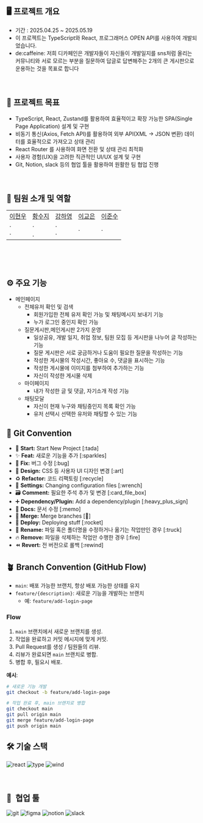 
## 🖥️ 프로젝트 개요
- 기간 : 2025.04.25 ~ 2025.05.19
- 이 프로젝트는 TypeScript와 React, 프로그래머스 OPEN API를 사용하여 개발되었습니다.
- de:caffeine: 저희 디카페인은 개발자들이 자신들이 개발일지를 sns처럼 올리는 커뮤니티와 서로 모르는 부분을 질문하여 답글로 답변해주는 2개의 큰 게시판으로 운용하는 것을 목표로 합니다
<br><br><br>

## 🎯 프로젝트 목표
- TypeScript, React, Zustand를 활용하여 효율적이고 확장 가능한 SPA(Single Page Application) 설계 및 구현
- 비동기 통신(Axios, Fetch API)를 활용하여 외부 API(XML → JSON 변환) 데이터를 효율적으로 가져오고 상태 관리
- React Router 를 사용하여 화면 전환 및 상태 관리 최적화
- 사용자 경험(UX)을 고려한 직관적인 UI/UX 설계 및 구현
- Git, Notion, slack 등의 협업 툴을 활용하여 원활한 팀 협업 진행
<br><br><br>

## 👥 팀원 소개 및 역할
<center>
<table>
  <tbody>
    <tr>
    </tr>
    <center>
    <tr>
      <td><a href="https://github.com/manto123123123">이현우</a></td>
      <td><a href="https://github.com/ssujissuji">황수지</a></td> 
      <td><a href="https://github.com/Hayoung0708">강하영</a></td>
      <td><a href="https://github.com/kyoeun01">이교은</a></td>
      <td><a href="https://github.com/dlakrp123">이준수</a></td>
    </tr>
      <tr>
      <td><a>· <br>· </a></td>
      <td><a>· <br>. </a></td>
      <td><a>· <br>·</a></td>
      <td><a>· </a></td>
      <td><a>· </a></td>
    </tr>
  </tbody>
</table>
</center>
<br><br><br>

## ⚙️ 주요 기능
- 메인페이지
  - 전체유저 확인 및 검색
    - 회원가입한 전체 유저 확인 가능 및 채팅메시지 보내기 기능
    - 누가 로그인 중인지 확인 가능
  - 질문게시판,메인게시판 2가지 운영
    - 일상공유, 개발 일지, 취업 정보, 팀원 모집 등 게시판을 나누어 글 작성하는 기능
    - 질문 게시판은 서로 궁금하거나 도움이 필요한 질문을 작성하는 기능
    - 작성한 게시물의 작성시간, 좋아요 수, 댓글을 표시하는 기능
    - 작성한 게시물에 이미지를 첨부하여 추가하는 기능
    - 자신이 작성한 게시물 삭제
  - 마이페이지
    - 내가 작성한 글 및 댓글, 자기소개 작성 기능
  - 채팅모달
    - 자신이 현재 누구와 채팅중인지 목록 확인 가능
    - 유저 선택시 선택한 유저와 채팅할 수 있는 기능

## 🎯 Git Convention

- 🎉 **Start:** Start New Project [:tada]
- ✨ **Feat:** 새로운 기능을 추가 [:sparkles]
- 🐛 **Fix:** 버그 수정 [:bug]
- 🎨 **Design:** CSS 등 사용자 UI 디자인 변경 [:art]
- ♻️ **Refactor:** 코드 리팩토링 [:recycle]
- 🔧 **Settings:** Changing configuration files [:wrench]
- 🗃️ **Comment:** 필요한 주석 추가 및 변경 [:card_file_box]
- ➕ **Dependency/Plugin:** Add a dependency/plugin [:heavy_plus_sign]
- 📝 **Docs:** 문서 수정 [:memo]
- 🔀 **Merge:** Merge branches [:twisted_rightwards_arrows:]
- 🚀 **Deploy:** Deploying stuff [:rocket]
- 🚚 **Rename:** 파일 혹은 폴더명을 수정하거나 옮기는 작업만인 경우 [:truck]
- 🔥 **Remove:** 파일을 삭제하는 작업만 수행한 경우 [:fire]
- ⏪️ **Revert:** 전 버전으로 롤백 [:rewind]

## 🪴 Branch Convention (GitHub Flow)

- `main`: 배포 가능한 브랜치, 항상 배포 가능한 상태를 유지
- `feature/{description}`: 새로운 기능을 개발하는 브랜치
  - 예: `feature/add-login-page`

### Flow

1. `main` 브랜치에서 새로운 브랜치를 생성.
2. 작업을 완료하고 커밋 메시지에 맞게 커밋.
3. Pull Request를 생성 / 팀원들의 리뷰.
4. 리뷰가 완료되면 `main` 브랜치로 병합.
5. 병합 후, 필요시 배포.

**예시**:

```bash
# 새로운 기능 개발
git checkout -b feature/add-login-page

# 작업 완료 후, main 브랜치로 병합
git checkout main
git pull origin main
git merge feature/add-login-page
git push origin main
```
  
## 🛠️ 기술 스택
![react](https://img.shields.io/badge/React-20232A?style=for-the-badge&logo=react&logoColor=61DAFB)
![type](https://img.shields.io/badge/TypeScript-007ACC?style=for-the-badge&logo=typescript&logoColor=white)
![wind](https://img.shields.io/badge/Tailwind_CSS-38B2AC?style=for-the-badge&logo=tailwind-css&logoColor=white)
<br><br><br>
## 🚀  협업 툴
![git](https://img.shields.io/badge/GitHub-100000?style=for-the-badge&logo=github&logoColor=white)
![figma](https://img.shields.io/badge/Figma-F24E1E?style=for-the-badge&logo=figma&logoColor=white)
![notion](https://img.shields.io/badge/Notion-000000?style=for-the-badge&logo=notion&logoColor=white)
![slack](https://img.shields.io/badge/Slack-4A154B?style=for-the-badge&logo=slack&logoColor=white)


